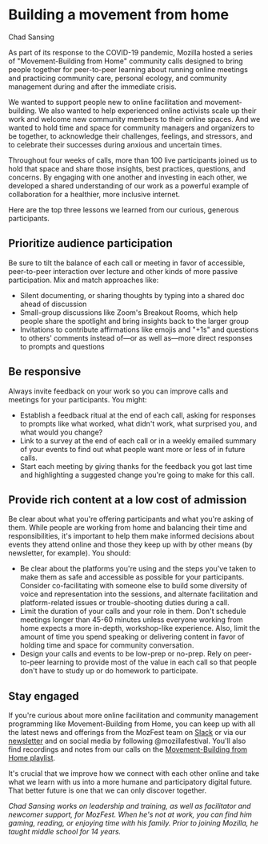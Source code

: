 # ﻿Building a movement from home
Chad Sansing

As part of its response to the COVID-19 pandemic, Mozilla hosted a series of "Movement-Building from Home" community calls designed to bring people together for peer-to-peer learning about running online meetings and practicing community care, personal ecology, and community management during and after the immediate crisis.

We wanted to support people new to online facilitation and movement-building.
We also wanted to help experienced online activists scale up their work and welcome new community members to their online spaces.
And we wanted to hold time and space for community managers and organizers to be together, to acknowledge their challenges, feelings, and stressors, and to celebrate their successes during anxious and uncertain times.

Throughout four weeks of calls, more than 100 live participants joined us to hold that space and share those insights, best practices, questions, and concerns.
By engaging with one another and investing in each other, we developed a shared understanding of our work as a powerful example of collaboration for a healthier, more inclusive internet.

Here are the top three lessons we learned from our curious, generous participants.

## Prioritize audience participation
Be sure to tilt the balance of each call or meeting in favor of accessible, peer-to-peer interaction over lecture and other kinds of more passive participation.
Mix and match approaches like:

* Silent documenting, or sharing thoughts by typing into a shared doc ahead of discussion
* Small-group discussions like Zoom's Breakout Rooms, which help people share the spotlight and bring insights back to the larger group
* Invitations to contribute affirmations like emojis and "+1s" and questions to others' comments instead of—or as well as—more direct responses to prompts and questions

## Be responsive
Always invite feedback on your work so you can improve calls and meetings for your participants.
You might:

* Establish a feedback ritual at the end of each call, asking for responses to prompts like what worked, what didn't work, what surprised you, and what would you change?
* Link to a survey at the end of each call or in a weekly emailed summary of your events to find out what people want more or less of in future calls.
* Start each meeting by giving thanks for the feedback you got last time and highlighting a suggested change you're going to make for this call.

## Provide rich content at a low cost of admission
Be clear about what you're offering participants and what you're asking of them.
While people are working from home and balancing their time and responsibilities, it's important to help them make informed decisions about events they attend online and those they keep up with by other means (by newsletter, for example).
You should:

* Be clear about the platforms you're using and the steps you've taken to make them as safe and accessible as possible for your participants.
Consider co-facilitating with someone else to build some diversity of voice and representation into the sessions, and alternate facilitation and platform-related issues or trouble-shooting duties during a call.
* Limit the duration of your calls and your role in them. Don't schedule meetings longer than 45-60 minutes unless everyone working from home expects a more in-depth, workshop-like experience. Also, limit the amount of time you spend speaking or delivering content in favor of holding time and space for community conversation.
* Design your calls and events to be low-prep or no-prep. Rely on peer-to-peer learning to provide most of the value in each call so that people don't have to study up or do homework to participate.

## Stay engaged
If you're curious about more online facilitation and community management programming like Movement-Building from Home, you can keep up with all the latest news and offerings from the MozFest team on [Slack](https://mozillafestival.org/slack) or via our [newsletter](https://mozillafestival.org/newsletter) and on social media by following @mozillafestival.
You'll also find recordings and notes from our calls on the [Movement-Building from Home playlist](https://www.youtube.com/user/Mozilla/playlists).

It's crucial that we improve how we connect with each other online and take what we learn with us into a more humane and participatory digital future.
That better future is one that we can only discover together.

_Chad Sansing works on leadership and training, as well as facilitator and newcomer support, for MozFest.
When he's not at work, you can find him gaming, reading, or enjoying time with his family.
Prior to joining Mozilla, he taught middle school for 14 years._
